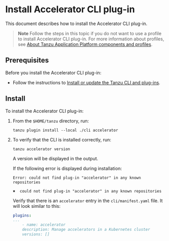 # Install Accelerator CLI plug-in

This document describes how to install the Accelerator CLI plug-in.

> **Note** Follow the steps in this topic if you do not want to use a profile to install Accelerator CLI plug-in.
> For more information about profiles, see [About Tanzu Application Platform components and
> profiles](../../about-package-profiles.hbs.md).

## <a id='prereqs'></a>Prerequisites

Before you install the Accelerator CLI plug-in:

- Follow the instructions to [Install or update the Tanzu CLI and plug-ins](../../install-tanzu-cli.md#cli-and-plugin).

## <a id='Install'></a>Install

To install the Accelerator CLI plug-in:

1. From the `$HOME/tanzu` directory, run:

    ```console
    tanzu plugin install --local ./cli accelerator
    ```

2. To verify that the CLI is installed correctly, run:

    ```console
    tanzu accelerator version
    ```

    A version will be displayed in the output.

    If the following error is displayed during installation:

    ```console
    Error: could not find plug-in "accelerator" in any known repositories

    ✖  could not find plug-in "accelerator" in any known repositories
    ```

    Verify that there is an `accelerator` entry in the `cli/manifest.yaml` file. It will look similar to this:

    ```yaml
    plugins:
    ...
        - name: accelerator
        description: Manage accelerators in a Kubernetes cluster
        versions: []
    ```
